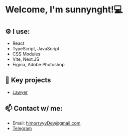 # Welcome, I'm sunnynght!💻

## ⚙️ I use:
- React
- TypeScript, JavaScript
- CSS Modules
- Vite, Next.JS
- Figma, Adobe Photoshop

## 🌟 Key projects
- [Lawyer](https://github.com/himorryyyDev/Lawyer)

## 📫 Contact w/ me:
- Email: himorryyyDev@gmail.com
- [Telegram](https://t.me/hsunnynghtDev)
